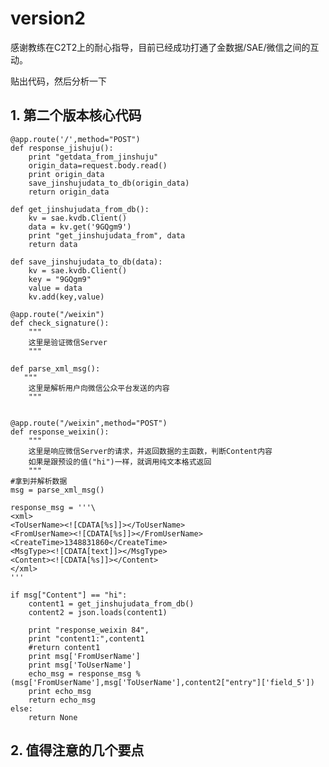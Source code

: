 # version2

感谢教练在C2T2上的耐心指导，目前已经成功打通了金数据/SAE/微信之间的互动。

贴出代码，然后分析一下


## 1. 第二个版本核心代码

    @app.route('/',method="POST")
    def response_jishuju():
        print "getdata_from_jinshuju"
        origin_data=request.body.read()
        print origin_data
        save_jinshujudata_to_db(origin_data)
        return origin_data

    def get_jinshujudata_from_db():
        kv = sae.kvdb.Client()
        data = kv.get('9GQgm9')
        print "get_jinshujudata_from", data
        return data

    def save_jinshujudata_to_db(data):
        kv = sae.kvdb.Client()
        key = "9GQgm9"
        value = data
        kv.add(key,value)
    
    @app.route("/weixin")
    def check_signature():
        """
        这里是验证微信Server
        """

    def parse_xml_msg():
       """
        这里是解析用户向微信公众平台发送的内容
        """

 
    @app.route("/weixin",method="POST")
    def response_weixin():
        """
        这里是响应微信Server的请求，并返回数据的主函数，判断Content内容
        如果是跟预设的值("hi")一样，就调用纯文本格式返回
        """
    #拿到并解析数据
    msg = parse_xml_msg()

    response_msg = '''\
    <xml>
    <ToUserName><![CDATA[%s]]></ToUserName>
    <FromUserName><![CDATA[%s]]></FromUserName>
    <CreateTime>1348831860</CreateTime>
    <MsgType><![CDATA[text]]></MsgType>
    <Content><![CDATA[%s]]></Content>
    </xml>
    '''

    if msg["Content"] == "hi":
        content1 = get_jinshujudata_from_db()
        content2 = json.loads(content1)

        print "response_weixin 84",
        print "content1:",content1
        #return content1
        print msg['FromUserName']
        print msg['ToUserName']
        echo_msg = response_msg % (msg['FromUserName'],msg['ToUserName'],content2["entry"]['field_5'])
        print echo_msg
        return echo_msg
    else:
        return None



## 2. 值得注意的几个要点




